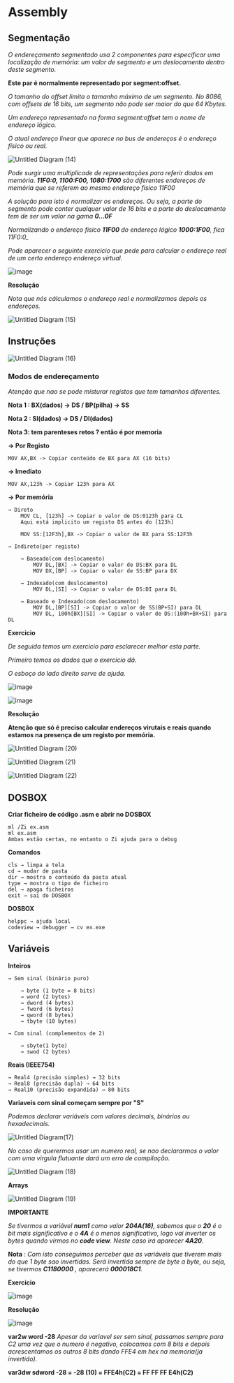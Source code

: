 # Assembly

## Segmentação

*O endereçamento segmentado usa 2 componentes para especificar uma localização de memória: um valor de segmento e um deslocamento dentro deste segmento.*

__Este par é normalmente representado por segment:offset.__

*O tamanho do offset limita o tamanho máximo de um segmento. No 8086, com offsets de 16 bits, um segmento não pode ser maior do que 64 Kbytes.*

*Um endereço representado na forma segment:offset tem o nome de endereço lógico.*

*O atual endereço linear que aparece no bus de endereços é o endereço físico ou real.*

![Untitled Diagram (14)](https://user-images.githubusercontent.com/12052283/79072724-73753f80-7cda-11ea-8084-d66a14cda4aa.png)

*Pode surgir uma multiplicade de representações para referir dados em memória.
__11F0:0, 1100:F00, 1080:1700__ são diferentes endereços de memória que se referem ao mesmo endereço fisico 11F00*

*A solução para isto é normalizar os endereços. Ou seja, a parte do segmento pode conter qualquer valor de 16 bits e a parte do deslocamento tem de ser um valor na gama __0...0F__*

*Normalizando o endereço fisico __11F00__ do endereço lógico __1000:1F00__, fica _11F0:0__*


*Pode aparecer o seguinte exercicio que pede para calcular o endereço real de um certo endereço endereço virtual.*

![image](https://user-images.githubusercontent.com/12052283/79072847-39f10400-7cdb-11ea-99c6-7548d395e0f9.png)

__Resolução__

*Nota que nós cálculamos o endereço real e normalizamos depois os endereços.*

![Untitled Diagram (15)](https://user-images.githubusercontent.com/12052283/79073424-678b7c80-7cde-11ea-8963-c58f59e771f1.png)


## Instruções

![Untitled Diagram (16)](https://user-images.githubusercontent.com/12052283/79073628-8b02f700-7cdf-11ea-9b45-a65b97f6ee0d.png)

### Modos de endereçamento

*Atenção que nao se pode misturar registos que tem tamanhos diferentes.*

__Nota 1 : BX(dados) -> DS / BP(pilha) -> SS__

__Nota 2 : SI(dados) -> DS / DI(dados)__

__Nota 3: tem parenteses retos ? então é por memoria__

__→ Por Registo__      

    MOV AX,BX -> Copiar conteúdo de BX para AX (16 bits)

__→ Imediato__

    MOV AX,123h -> Copiar 123h para AX

__→ Por memória__

    → Direto
        MOV CL, [123h] -> Copiar o valor de DS:0123h para CL
        Aqui está implicito um registo DS antes do [123h]

        MOV SS:[12F3h],BX -> Copiar o valor de BX para SS:12F3h

    → Indireto(por registo)

        → Baseado(com deslocamento)
            MOV DL,[BX] -> Copiar o valor de DS:BX para DL
            MOV DX,[BP] -> Copiar o valor de SS:BP para DX

        → Indexado(com deslocamento)
            MOV DL,[SI] -> Copiar o valor de DS:DI para DL
        
        → Baseado e Indexado(com deslocamento)
            MOV DL,[BP][SI] -> Copiar o valor de SS(BP+SI) para DL
            MOV DL, 100h[BX][SI] -> Copiar o valor de DS:(100h+BX+SI) para DL

__Exercicio__

*De seguida temos um exercicio para esclarecer melhor esta parte.*

*Primeiro temos os dados que o exercicio dá.*

*O esboço do lado direito serve de ajuda.*

![image](https://user-images.githubusercontent.com/12052283/79146524-734c7100-7dba-11ea-86b9-22f2cca751b7.png)

![image](https://user-images.githubusercontent.com/12052283/79146827-df2ed980-7dba-11ea-9f17-1fb1d34b1941.png)

__Resolução__

__Atenção que só é preciso calcular endereços virutais e reais quando estamos na presença de um registo por memória.__

![Untitled Diagram (20)](https://user-images.githubusercontent.com/12052283/79150435-b01b6680-7dc0-11ea-9a2d-0b18ec5f48b8.png)


![Untitled Diagram (21)](https://user-images.githubusercontent.com/12052283/79152575-5d43ae00-7dc4-11ea-9dfe-0ebcd8851b0c.png)

![Untitled Diagram (22)](https://user-images.githubusercontent.com/12052283/79160366-933b5f00-7dd1-11ea-8a98-c230854e6a35.png)



## DOSBOX

__Criar ficheiro de código .asm e abrir no DOSBOX__

    ml /Zi ex.asm
    ml ex.asm
    Ambas estão certas, no entanto o Zi ajuda para o debug

__Comandos__

    cls → limpa a tela
    cd → mudar de pasta
    dir → mostra o conteúdo da pasta atual
    type → mostra o tipo de ficheiro
    del → apaga ficheiros
    exit → sai do DOSBOX
    
__DOSBOX__

    helppc → ajuda local
    codeview → debugger → cv ex.exe


## Variáveis

__Inteiros__

    → Sem sinal (binário puro)

        → byte (1 byte = 8 bits)
        → word (2 bytes)
        → dword (4 bytes)
        → fword (6 bytes)
        → qword (8 bytes)
        → tbyte (10 bytes)
    
    → Com sinal (complementos de 2)

        → sbyte(1 byte)
        → swod (2 bytes)

__Reais (IEEE754)__

    → Real4 (precisão simples) → 32 bits
    → Real8 (precisão dupla) → 64 bits
    → Real10 (precisão expandida) → 80 bits


__Variaveis com sinal começam sempre por "S"__

*Podemos declarar variáveis com valores decimais, binários ou hexadecimais.*

![Untitled Diagram(17)](https://user-images.githubusercontent.com/12052283/79510131-b31e8d00-8034-11ea-8b71-d8dcdb946879.png)


*No caso de querermos usar um numero real, se nao declararmos o valor com uma virgula flutuante dará um erro de compilação.*

![Untitled Diagram (18)](https://user-images.githubusercontent.com/12052283/79075696-577a9980-7cec-11ea-8cbf-e0fcc9f555d2.png)

__Arrays__

![Untitled Diagram (19)](https://user-images.githubusercontent.com/12052283/79075863-454d2b00-7ced-11ea-8a88-987221b01f26.png)

__IMPORTANTE__

*Se tivermos a variável __num1__ como valor __204A(16)__, sabemos que o __20__ é o bit mais significativo e o __4A__ é o menos significativo, logo vai inverter os bytes quando virmos no __code view__. Neste caso irá aparecer __4A20__.*

__Nota__ : *Com isto conseguimos perceber que as variáveis que tiverem mais do que 1 byte sao invertidas.*
*Será invertida sempre de byte a byte, ou seja, se tivermos __C1180000__ , aparecerá __000018C1__.*


__Exercicio__

![image](https://user-images.githubusercontent.com/12052283/79161828-0e057980-7dd4-11ea-96e0-de417fded23a.png)

__Resolução__

![image](https://user-images.githubusercontent.com/12052283/79162472-3c378900-7dd5-11ea-8bc2-46332d8b6334.png)


__var2w word -28__
*Apesar da variavel ser sem sinal, passamos sempre para C2 uma vez que o numero é negativo, colocamos com 8 bits e depois acrescentamos os outros 8 bits dando FFE4 em hex na memoria(ja invertido).*

__var3dw sdword -28 = -28 (10) = FFE4h(C2) = FF FF FF E4h(C2)__
